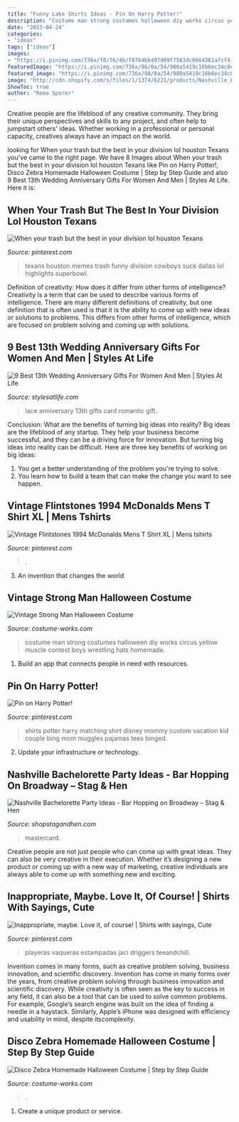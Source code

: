 ```yaml
---
title: "Funny Lake Shirts Ideas - Pin On Harry Potter!"
description: "Costume man strong costumes halloween diy works circus yellow muscle contest boys wrestling hats homemade"
date: "2023-04-24"
categories:
- "ideas"
tags: ["ideas"]
images:
- "https://i.pinimg.com/736x/f8/76/4b/f8764bb497d09f7583dc0664361a7cf4--houston-texans-division.jpg"
featuredImage: "https://i.pinimg.com/736x/98/0a/54/980a5419c16b6ec34c8e253dfb79b418.jpg"
featured_image: "https://i.pinimg.com/736x/98/0a/54/980a5419c16b6ec34c8e253dfb79b418.jpg"
image: "http://cdn.shopify.com/s/files/1/1374/6221/products/Nashville_Bachelorette_Party_Ideas_-_Broadway_600x600.jpg?v=1547581127"
ShowToc: true
author: "Roma Sporer"
---
```



Creative people are the lifeblood of any creative community. They bring their unique perspectives and skills to any project, and often help to jumpstart others' ideas. Whether working in a professional or personal capacity, creatives always have an impact on the world.

	

		
looking for When your trash but the best in your division lol houston Texans you've came to the right page. We have 8 Images about When your trash but the best in your division lol houston Texans like Pin on Harry Potter!, Disco Zebra Homemade Halloween Costume | Step by Step Guide and also 9 Best 13th Wedding Anniversary Gifts For Women And Men | Styles At Life. Here it is:
		
    
## When Your Trash But The Best In Your Division Lol Houston Texans

<img loading=lazy src="https://i.pinimg.com/736x/f8/76/4b/f8764bb497d09f7583dc0664361a7cf4--houston-texans-division.jpg" onerror="this.onerror=null;this.src='https://tse1.mm.bing.net/th?id=OIP.2S4Edkw-b7NlNgZLONf9qQHaJF&amp;pid=15.1';" alt="When your trash but the best in your division lol houston Texans">

_Source: pinterest.com_

>texans houston memes trash funny division cowboys suck dallas lol highlights superbowl. 

	

Definition of creativity: How does it differ from other forms of intelligence?
Creativity is a term that can be used to describe various forms of intelligence. There are many different definitions of creativity, but one definition that is often used is that it is the ability to come up with new ideas or solutions to problems. This differs from other forms of intelligence, which are focused on problem solving and coming up with solutions.

    
## 9 Best 13th Wedding Anniversary Gifts For Women And Men | Styles At Life

<img loading=lazy src="https://img0.etsystatic.com/076/0/8576830/il_570xN.821340382_gh6n.jpg" onerror="this.onerror=null;this.src='https://tse2.mm.bing.net/th?id=OIP.w-FdhFthJoeSBpArimp4UAHaJ4&amp;pid=15.1';" alt="9 Best 13th Wedding Anniversary Gifts For Women And Men | Styles At Life">

_Source: stylesatlife.com_

>lace anniversary 13th gifts card romantic gift. 

	

Conclusion: What are the benefits of turning big ideas into reality?
Big ideas are the lifeblood of any startup. They help your business become successful, and they can be a driving force for innovation. But turning big ideas into reality can be difficult. Here are three key benefits of working on big ideas:
1. You get a better understanding of the problem you're trying to solve.
2. You learn how to build a team that can make the change you want to see happen.

    
## Vintage Flintstones 1994 McDonalds Mens T Shirt XL | Mens Tshirts

<img loading=lazy src="https://i.pinimg.com/736x/f5/62/4f/f5624f5cd588fc36a3aaf46749162089--mcdonalds-pop-culture.jpg" onerror="this.onerror=null;this.src='https://tse4.mm.bing.net/th?id=OIP.8vCVOMfq4o57ld7I3g1m7gHaJ3&amp;pid=15.1';" alt="Vintage Flintstones 1994 McDonalds Mens T Shirt XL | Mens tshirts">

_Source: pinterest.com_

>. 

	

3. An invention that changes the world 

    
## Vintage Strong Man Halloween Costume

<img loading=lazy src="https://photos.costume-works.com/full/vintage_strong_man.jpg" onerror="this.onerror=null;this.src='https://tse2.mm.bing.net/th?id=OIP.OeW-RADgt0fOBbD24QnOmwHaLH&amp;pid=15.1';" alt="Vintage Strong Man Halloween Costume">

_Source: costume-works.com_

>costume man strong costumes halloween diy works circus yellow muscle contest boys wrestling hats homemade. 

	

1. Build an app that connects people in need with resources.

    
## Pin On Harry Potter!

<img loading=lazy src="https://i.pinimg.com/736x/86/6d/4a/866d4ab930f8330167ac4bd4825e1791--harry-potter-matching-shirts-family-harry-potter-shirts.jpg" onerror="this.onerror=null;this.src='https://tse1.mm.bing.net/th?id=OIP.0O_1tQI0uaPqrq_trTvtrgHaF3&amp;pid=15.1';" alt="Pin on Harry Potter!">

_Source: pinterest.com_

>shirts potter harry matching shirt disney mommy custom vacation kid couple bing mom muggles pajamas tees binged. 

	

2. Update your infrastructure or technology.

    
## Nashville Bachelorette Party Ideas - Bar Hopping On Broadway – Stag &amp; Hen

<img loading=lazy src="http://cdn.shopify.com/s/files/1/1374/6221/products/Nashville_Bachelorette_Party_Ideas_-_Broadway_600x600.jpg?v=1547581127" onerror="this.onerror=null;this.src='https://tse4.mm.bing.net/th?id=OIP.0g-UU4JUG2CoRzWDJ7CT2AHaHa&amp;pid=15.1';" alt="Nashville Bachelorette Party Ideas - Bar Hopping on Broadway – Stag &amp; Hen">

_Source: shopstagandhen.com_

>mastercard. 

	

Creative people are not just people who can come up with great ideas. They can also be very creative in their execution. Whether it’s designing a new product or coming up with a new way of marketing, creative individuals are always able to come up with something new and exciting.

    
## Inappropriate, Maybe. Love It, Of Course! | Shirts With Sayings, Cute

<img loading=lazy src="https://i.pinimg.com/736x/98/0a/54/980a5419c16b6ec34c8e253dfb79b418.jpg" onerror="this.onerror=null;this.src='https://tse1.mm.bing.net/th?id=OIP.JjvyCXhQtfkse-4LzkDfLwHaJ4&amp;pid=15.1';" alt="Inappropriate, maybe. Love it, of course! | Shirts with sayings, Cute">

_Source: pinterest.com_

>playeras vaqueras estampadas jaci driggers teeandchill. 

	

Invention comes in many forms, such as creative problem solving, business innovation, and scientific discovery.
Invention has come in many forms over the years, from creative problem solving through business innovation and scientific discovery. While creativity is often seen as the key to success in any field, it can also be a tool that can be used to solve common problems. For example, Google’s search engine was built on the idea of finding a needle in a haystack. Similarly, Apple’s iPhone was designed with efficiency and usability in mind, despite itscomplexity.

    
## Disco Zebra Homemade Halloween Costume | Step By Step Guide

<img loading=lazy src="https://photos.costume-works.com/full/zebra4.jpg" onerror="this.onerror=null;this.src='https://tse1.mm.bing.net/th?id=OIP.YQMvfCjhFJcl7Atnqc0mDAHaJ3&amp;pid=15.1';" alt="Disco Zebra Homemade Halloween Costume | Step by Step Guide">

_Source: costume-works.com_

>. 

	

1. Create a unique product or service.

